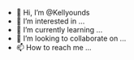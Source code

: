 - 👋 Hi, I’m @Kellyounds
- 👀 I’m interested in ...
- 🌱 I’m currently learning ...
- 💞️ I’m looking to collaborate on ...
- 📫 How to reach me ...

<!---
Kellyounds/Kellyounds is a ✨ special ✨ repository because its `README.md` (this file) appears on your GitHub profile.
You can click the Preview link to take a look at your changes.
--->
